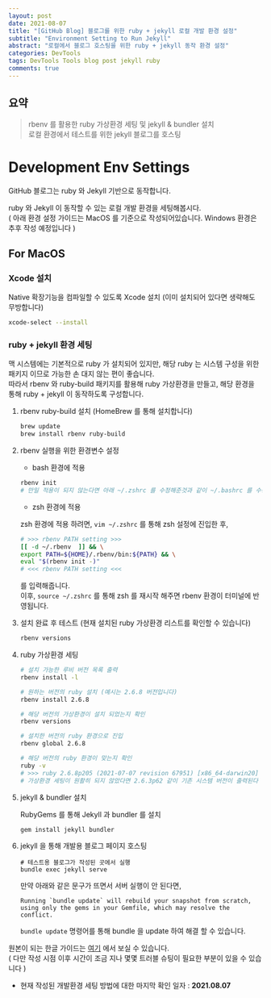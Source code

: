 ```yaml
---
layout: post
date: 2021-08-07
title: "[GitHub Blog] 블로그를 위한 ruby + jekyll 로컬 개발 환경 설정"
subtitle: "Environment Setting to Run Jekyll"
abstract: "로컬에서 블로그 호스팅을 위한 ruby + jekyll 동작 환경 설정"
categories: DevTools
tags: DevTools Tools blog post jekyll ruby
comments: true
---
```


## 요약
> rbenv 를 활용한 ruby 가상환경 세팅 및 jekyll & bundler 설치 <br/>
> 로컬 환경에서 테스트를 위한 jekyll 블로그를 호스팅

# Development Env Settings

GitHub 블로그는 ruby 와 Jekyll 기반으로 동작합니다.

ruby 와 Jekyll 이 동작할 수 있는 로컬 개발 환경을 세팅해봅시다. <br/>
( 아래 환경 설정 가이드는 MacOS 를 기준으로 작성되어있습니다. Windows 환경은 추후 작성 예정입니다 )

## For MacOS

### Xcode 설치

Native 확장기능을 컴파일할 수 있도록 Xcode 설치 (이미 설치되어 있다면 생략해도 무방합니다)

```bash
xcode-select --install
```

### ruby + jekyll 환경 세팅

맥 시스템에는 기본적으로 ruby 가 설치되어 있지만, 해당 ruby 는 시스템 구성을 위한 패키지 이므로 가능한 손 대지 않는 편이 좋습니다. <br/>
따라서 rbenv 와 ruby-build 패키지를 활용해 ruby 가상환경을 만들고, 해당 환경을 통해 ruby + jekyll 이 동작하도록 구성합니다.

1. rbenv ruby-build 설치 (HomeBrew 를 통해 설치합니다)
   
   ```bash
   brew update
   brew install rbenv ruby-build
   ```

2. rbenv 실행을 위한 환경변수 설정
   
   - bash 환경에 적용
     
   ```bash
   rbenv init
   # 만일 적용이 되지 않는다면 아래 ~/.zshrc 를 수정해준것과 같이 ~/.bashrc 를 수정해줘야 합니다.
   ```
   
   - zsh 환경에 적용 
     
   zsh 환경에 적용 하려면, `vim ~/.zshrc` 를 통해 zsh 설정에 진입한 후,
     
   ```bash
   # >>> rbenv PATH setting >>>
   [[ -d ~/.rbenv  ]] && \
   export PATH=${HOME}/.rbenv/bin:${PATH} && \
   eval "$(rbenv init -)"
   # <<< rbenv PATH setting <<<
   ```
     
   를 입력해줍니다. <br/>
   이후, `source ~/.zshrc` 를 통해 zsh 를 재시작 해주면 rbenv 환경이 터미널에 반영됩니다.


3. 설치 완료 후 테스트 (현재 설치된 ruby 가상환경 리스트를 확인할 수 있습니다)
   
   ```bash
   rbenv versions
   ```

3. ruby 가상환경 세팅
   
   ```bash
   # 설치 가능한 루비 버전 목록 출력
   rbenv install -l
   
   # 원하는 버전의 ruby 설치 (예시는 2.6.8 버전입니다)
   rbenv install 2.6.8
   
   # 해당 버전의 가상환경이 설치 되었는지 확인
   rbenv versions
   
   # 설치한 버전의 ruby 환경으로 진입
   rbenv global 2.6.8
   
   # 해당 버전의 ruby 환경이 맞는지 확인
   ruby -v
   # >>> ruby 2.6.8p205 (2021-07-07 revision 67951) [x86_64-darwin20]
   # 가상환경 세팅이 원활히 되지 않았다면 2.6.3p62 같이 기존 시스템 버전이 출력된다
   ```
   
4. jekyll & bundler 설치

   RubyGems 를 통해 Jekyll 과 bundler 를 설치

   ```
   gem install jekyll bundler
   ```

5. jekyll 을 통해 개발용 블로그 페이지 호스팅

   ```
   # 테스트용 블로그가 작성된 곳에서 실행
   bundle exec jekyll serve
   ```

   만약 아래와 같은 문구가 뜨면서 서버 실행이 안 된다면, 

   ```   
   Running `bundle update` will rebuild your snapshot from scratch, 
   using only the gems in your Gemfile, which may resolve the conflict.
   ```

   `bundle update` 명령어를 통해 bundle 을 update 하여 해결 할 수 있습니다.

원본이 되는 한글 가이드는 [여기](http://jekyllrb-ko.github.io/docs/) 에서 보실 수 있습니다. <br/>
( 다만 작성 시점 이후 시간이 조금 지나 몇몇 트러블 슈팅이 필요한 부분이 있을 수 있습니다 )

* 현재 작성된 개발환경 세팅 방법에 대한 마지막 확인 일자 : __2021.08.07__
